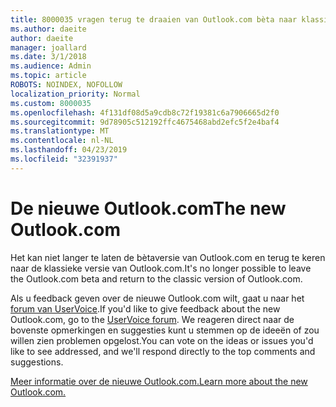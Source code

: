 ```yaml
---
title: 8000035 vragen terug te draaien van Outlook.com bèta naar klassieke Outlook.com
ms.author: daeite
author: daeite
manager: joallard
ms.date: 3/1/2018
ms.audience: Admin
ms.topic: article
ROBOTS: NOINDEX, NOFOLLOW
localization_priority: Normal
ms.custom: 8000035
ms.openlocfilehash: 4f131df08d5a9cdb8c72f19381c6a7906665d2f0
ms.sourcegitcommit: 9d78905c512192ffc4675468abd2efc5f2e4baf4
ms.translationtype: MT
ms.contentlocale: nl-NL
ms.lasthandoff: 04/23/2019
ms.locfileid: "32391937"
---
```

# <a name="the-new-outlookcom"></a><span data-ttu-id="4bc49-102">De nieuwe Outlook.com</span><span class="sxs-lookup"><span data-stu-id="4bc49-102">The new Outlook.com</span></span>

<span data-ttu-id="4bc49-103">Het kan niet langer te laten de bètaversie van Outlook.com en terug te keren naar de klassieke versie van Outlook.com.</span><span class="sxs-lookup"><span data-stu-id="4bc49-103">It's no longer possible to leave the Outlook.com beta and return to the classic version of Outlook.com.</span></span>

<span data-ttu-id="4bc49-104">Als u feedback geven over de nieuwe Outlook.com wilt, gaat u naar het [forum van UserVoice](https://go.microsoft.com/fwlink/p/?linkid=851599).</span><span class="sxs-lookup"><span data-stu-id="4bc49-104">If you'd like to give feedback about the new Outlook.com, go to the [UserVoice forum](https://go.microsoft.com/fwlink/p/?linkid=851599).</span></span> <span data-ttu-id="4bc49-105">We reageren direct naar de bovenste opmerkingen en suggesties kunt u stemmen op de ideeën of zou willen zien problemen opgelost.</span><span class="sxs-lookup"><span data-stu-id="4bc49-105">You can vote on the ideas or issues you'd like to see addressed, and we'll respond directly to the top comments and suggestions.</span></span>

[<span data-ttu-id="4bc49-106">Meer informatie over de nieuwe Outlook.com.</span><span class="sxs-lookup"><span data-stu-id="4bc49-106">Learn more about the new Outlook.com.</span></span>](https://go.microsoft.com/fwlink/p/?linkid=874356)